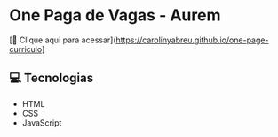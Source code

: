 # One Paga de Vagas - Aurem

[🔗 Clique aqui para acessar](https://carolinyabreu.github.io/one-page-curriculo]

## 💻 Tecnologias 

- HTML
- CSS
- JavaScript
